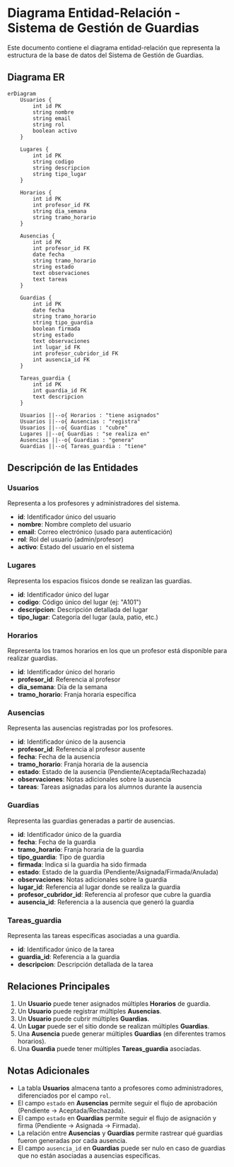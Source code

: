 # Diagrama Entidad-Relación - Sistema de Gestión de Guardias

Este documento contiene el diagrama entidad-relación que representa la estructura de la base de datos del Sistema de Gestión de Guardias.

## Diagrama ER

```mermaid
erDiagram
    Usuarios {
        int id PK
        string nombre
        string email
        string rol
        boolean activo
    }
    
    Lugares {
        int id PK
        string codigo
        string descripcion
        string tipo_lugar
    }
    
    Horarios {
        int id PK
        int profesor_id FK
        string dia_semana
        string tramo_horario
    }
    
    Ausencias {
        int id PK
        int profesor_id FK
        date fecha
        string tramo_horario
        string estado
        text observaciones
        text tareas
    }
    
    Guardias {
        int id PK
        date fecha
        string tramo_horario
        string tipo_guardia
        boolean firmada
        string estado
        text observaciones
        int lugar_id FK
        int profesor_cubridor_id FK
        int ausencia_id FK
    }
    
    Tareas_guardia {
        int id PK
        int guardia_id FK
        text descripcion
    }
    
    Usuarios ||--o{ Horarios : "tiene asignados"
    Usuarios ||--o{ Ausencias : "registra"
    Usuarios ||--o{ Guardias : "cubre"
    Lugares ||--o{ Guardias : "se realiza en"
    Ausencias ||--o{ Guardias : "genera"
    Guardias ||--o{ Tareas_guardia : "tiene"
```

## Descripción de las Entidades

### Usuarios
Representa a los profesores y administradores del sistema.
- **id**: Identificador único del usuario
- **nombre**: Nombre completo del usuario
- **email**: Correo electrónico (usado para autenticación)
- **rol**: Rol del usuario (admin/profesor)
- **activo**: Estado del usuario en el sistema

### Lugares
Representa los espacios físicos donde se realizan las guardias.
- **id**: Identificador único del lugar
- **codigo**: Código único del lugar (ej: "A101")
- **descripcion**: Descripción detallada del lugar
- **tipo_lugar**: Categoría del lugar (aula, patio, etc.)

### Horarios
Representa los tramos horarios en los que un profesor está disponible para realizar guardias.
- **id**: Identificador único del horario
- **profesor_id**: Referencia al profesor
- **dia_semana**: Día de la semana
- **tramo_horario**: Franja horaria específica

### Ausencias
Representa las ausencias registradas por los profesores.
- **id**: Identificador único de la ausencia
- **profesor_id**: Referencia al profesor ausente
- **fecha**: Fecha de la ausencia
- **tramo_horario**: Franja horaria de la ausencia
- **estado**: Estado de la ausencia (Pendiente/Aceptada/Rechazada)
- **observaciones**: Notas adicionales sobre la ausencia
- **tareas**: Tareas asignadas para los alumnos durante la ausencia

### Guardias
Representa las guardias generadas a partir de ausencias.
- **id**: Identificador único de la guardia
- **fecha**: Fecha de la guardia
- **tramo_horario**: Franja horaria de la guardia
- **tipo_guardia**: Tipo de guardia
- **firmada**: Indica si la guardia ha sido firmada
- **estado**: Estado de la guardia (Pendiente/Asignada/Firmada/Anulada)
- **observaciones**: Notas adicionales sobre la guardia
- **lugar_id**: Referencia al lugar donde se realiza la guardia
- **profesor_cubridor_id**: Referencia al profesor que cubre la guardia
- **ausencia_id**: Referencia a la ausencia que generó la guardia

### Tareas_guardia
Representa las tareas específicas asociadas a una guardia.
- **id**: Identificador único de la tarea
- **guardia_id**: Referencia a la guardia
- **descripcion**: Descripción detallada de la tarea

## Relaciones Principales

1. Un **Usuario** puede tener asignados múltiples **Horarios** de guardia.
2. Un **Usuario** puede registrar múltiples **Ausencias**.
3. Un **Usuario** puede cubrir múltiples **Guardias**.
4. Un **Lugar** puede ser el sitio donde se realizan múltiples **Guardias**.
5. Una **Ausencia** puede generar múltiples **Guardias** (en diferentes tramos horarios).
6. Una **Guardia** puede tener múltiples **Tareas_guardia** asociadas.

## Notas Adicionales

- La tabla **Usuarios** almacena tanto a profesores como administradores, diferenciados por el campo `rol`.
- El campo `estado` en **Ausencias** permite seguir el flujo de aprobación (Pendiente → Aceptada/Rechazada).
- El campo `estado` en **Guardias** permite seguir el flujo de asignación y firma (Pendiente → Asignada → Firmada).
- La relación entre **Ausencias** y **Guardias** permite rastrear qué guardias fueron generadas por cada ausencia.
- El campo `ausencia_id` en **Guardias** puede ser nulo en caso de guardias que no están asociadas a ausencias específicas. 